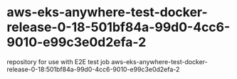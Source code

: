 # aws-eks-anywhere-test-docker-release-0-18-501bf84a-99d0-4cc6-9010-e99c3e0d2efa-2
repository for use with E2E test job aws-eks-anywhere-test-docker-release-0-18:501bf84a-99d0-4cc6-9010-e99c3e0d2efa-2
